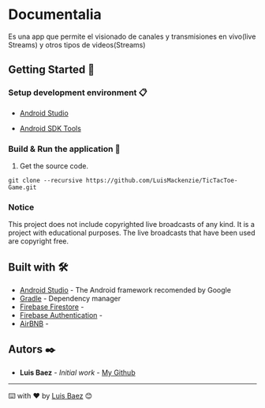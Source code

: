 # Documentalia

Es una app que permite el visionado de canales y transmisiones en vivo(live Streams) y otros tipos de videos(Streams)

## Getting Started 🚀

### Setup development environment 📋

* [Android Studio](https://developer.android.com/studio)

* [Android SDK Tools](https://developer.android.com/studio#Other)


### Build & Run the application 🔧

1. Get the source code.

```
git clone --recursive https://github.com/LuisMackenzie/TicTacToe-Game.git
```

### Notice

This project does not include copyrighted live broadcasts of any kind. It is a project with educational purposes. The live broadcasts that have been used are copyright free.


## Built with 🛠️

* [Android Studio](https://developer.android.com/studio) - The Android framework recomended by Google
* [Gradle](https://gradle.org/) - Dependency manager
* [Firebase Firestore](https://firebase.google.com/?hl=es) - 
* [Firebase Authentication](https://firebase.google.com/?hl=es) - 
* [AirBNB](https://airbnb.io/lottie/) - 

## Autors ✒️

* **Luis Baez** - *Initial work* - [My Github](https://github.com/LuisMackenzie)

<!--
## Licencia 📄

Este proyecto está bajo la Licencia (Tu Licencia) - mira el archivo [LICENSE.md](LICENSE.md) para detalles

## Expresiones de Gratitud 🎁

* Comenta a otros sobre este proyecto 📢
* Invita una cerveza 🍺 o un café ☕ a alguien del equipo. 
* Da las gracias públicamente 🤓.
* etc.  -->



---
⌨️ with ❤️ by [Luis Baez](https://github.com/LuisMackenzie) 😊
